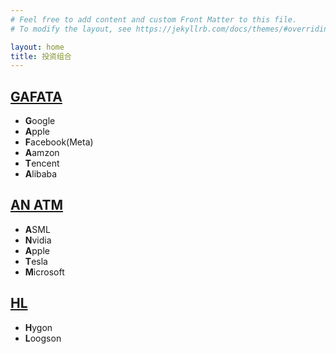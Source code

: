 ```yaml
---
# Feel free to add content and custom Front Matter to this file.
# To modify the layout, see https://jekyllrb.com/docs/themes/#overriding-theme-defaults

layout: home
title: 投资组合
---
```


## [GAFATA](GAFATA)
- **G**oogle
- **A**pple
- **F**acebook(Meta)
- **A**amzon
- **T**encent
- **A**libaba

## [AN ATM](AN_ATM)
- **A**SML
- **N**vidia
- **A**pple
- **T**esla
- **M**icrosoft

## [HL](HL)
- **H**ygon
- **L**oogson
